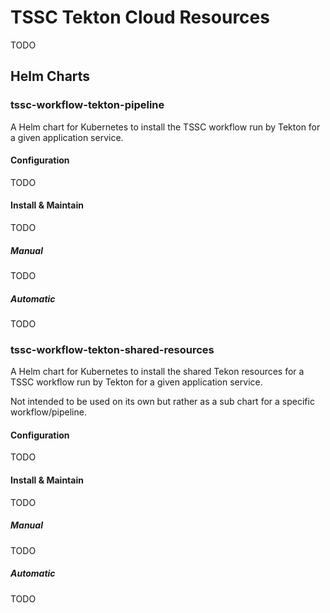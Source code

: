 # TSSC Tekton Cloud Resources
TODO

## Helm Charts

### tssc-workflow-tekton-pipeline
A Helm chart for Kubernetes to install the TSSC workflow run by Tekton for a
given application service.

#### Configuration
TODO

#### Install & Maintain
TODO

##### Manual
TODO

##### Automatic
TODO

### tssc-workflow-tekton-shared-resources
A Helm chart for Kubernetes to install the shared Tekon resources for a TSSC workflow
run by Tekton for a given application service.

Not intended to be used on its own but rather as a sub chart for a specific workflow/pipeline.

#### Configuration
TODO

#### Install & Maintain
TODO

##### Manual
TODO

##### Automatic
TODO
